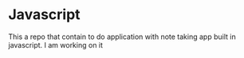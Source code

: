 # Javascript

This a repo that contain to do application with note taking app built in javascript. I am working on it
